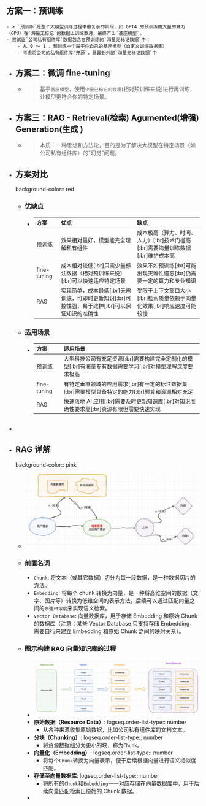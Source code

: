## 方案一：预训练
	- > `预训练`是整个大模型训练过程中最复杂的阶段，如 GPT4 的预训练由大量的算力（GPU）在`海量无标记`的数据上训练数月，最终产出`基座模型`。
	- 尝试让`公司私有组件库`数据包含在预训练的`海量无标记数据`中：
		- 从 0 ～ 1 ，预训练一个属于你自己的基座模型（自定义训练数据集）
		- 考虑将公司的私有组件库`开源`，暴露到外部`海量无标记数据`中
- ## 方案二：微调 fine-tuning
	- > 基于`基座模型`，使用`少量已标记的数据`(相对预训练来说)进行再训练，让模型更符合你的特定场景。
- ## 方案三：RAG - Retrieval(检索) Agumented(增强) Generation(生成 )
	- > 本质：一种思想和方法论，目的是为了解决大模型在特定场景（如公司私有组件库）的"幻觉"问题。
- ## 方案对比
  background-color:: red
	- ### 优缺点
		- |方案|优点|缺点|
		  |--|--|--|
		  |预训练|效果相对最好，模型能完全理解私有组件|成本极高（算力、时间、人力）[:br]技术门槛高[:br]需要海量训练数据[:br]维护成本高|
		  |fine-tuning|成本相对较低[:br]只需少量标注数据（相对预训练来说）[:br]可以快速适应特定场景|效果不如预训练[:br]可能出现灾难性遗忘[:br]仍需要一定的算力和专业知识|
		  |RAG|实现简单，成本最低[:br]无需训练，可即时更新知识[:br]可控性强，易于维护[:br]可以保证知识的准确性|受限于上下文窗口大小[:br]检索质量依赖于向量化效果[:br]响应速度可能较慢|
	- ### 适用场景
		- |方案|适用场景|
		  |--|--|
		  |预训练|大型科技公司有充足资源[:br]需要构建完全定制化的模型[:br]有海量专有数据需要学习[:br]对模型理解深度要求极高|
		  |fine-tuning|有特定垂直领域的应用需求[:br]有一定的标注数据集[:br]需要模型具备特定的能力[:br]预算和资源相对充足|
		  |RAG|快速落地 AI 应用[:br]需要及时更新知识库[:br]对知识准确性要求高[:br]资源有限但需要快速实现|
- ##
- ## RAG 详解
  background-color:: pink
	- ![image.png](../assets/image_1744036915702_0.png)
	- ### 前置名词
		- `Chunk`: 将文本（或其它数据）切分为每一段数据，是一种数据切片的方法。
		- `Embedding`: 将每个 chunk 转换为向量，是一种将高维空间的数据（文字、图片等）转换为低维空间的表示方法，后续可以通过匹配向量之间的`余弦相似度`来实现语义检索。
		- `Vector Database`: 向量数据库，用于存储 Embedding 和原始 Chunk 的数据库（注意：某些 Vector Database 只支持存储 Embedding，需要自行来建立 Embedding 和原始 Chunk 之间的映射关系）。
	- ### 图示构建 RAG 向量知识库的过程
		- ![image.png](../assets/image_1744038152291_0.png)
		- **原始数据（Resource Data）**:
		  logseq.order-list-type:: number
			- 从各种来源收集原始数据，比如公司私有组件库的文档文本。
		- **分块（Chunking）**:
		  logseq.order-list-type:: number
			- 将资源数据细分为更小的块，称为`Chunk`。
		- **向量化（Embedding）**:
		  logseq.order-list-type:: number
			- 将每个`Chunk`转换为向量表示，便于后续根据向量进行语义相似度匹配。
		- **存储至向量数据库**:
		  logseq.order-list-type:: number
			- 将所有的`Chunk`和`Embedding`一一对应存储在向量数据库中，用于后续向量匹配检索出原始的 Chunk 数据。
		-